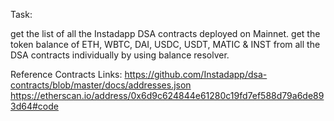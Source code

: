 Task:

get the list of all the Instadapp DSA contracts deployed on Mainnet.
get the token balance of ETH, WBTC, DAI, USDC, USDT, MATIC & INST from all the DSA contracts individually by using balance resolver.

Reference Contracts Links:
https://github.com/Instadapp/dsa-contracts/blob/master/docs/addresses.json
https://etherscan.io/address/0x6d9c624844e61280c19fd7ef588d79a6de893d64#code
